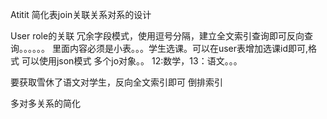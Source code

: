 Atitit 简化表join关联关系对系的设计

User role的关联
冗余字段模式，使用逗号分隔，建立全文索引查询即可反向查询。。。。。。
里面内容必须是小表。。。学生选课。可以在user表增加选课id即可,格式
可以使用json模式    多个jo对象。。   12:数学，13：语文。。。

要获取雪休了语文对学生，反向全文索引即可 倒排索引



多对多关系的简化


